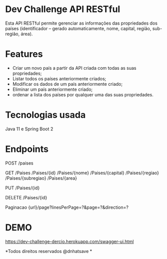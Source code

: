 # Dev Challenge API RESTful

 Esta API RESTful permite gerenciar as informações das propriedades dos países (identificador – gerado automaticamente, nome, capital, região, sub-região, área).


# Features
* Criar um novo país a partir da API criada com todas as suas propriedades;
* Listar todos os países anteriormente criados;
* Modificar os dados de um país anteriormente criado;
* Eliminar um país anteriormente criado;
* ordenar a lista dos países por qualquer uma das suas propriedades.


# Tecnologias usada

Java 11 e Spring Boot 2

# Endpoints

POST /paises

GET /Paises /Paises/{id} /Paises/{nome} /Paises/{capital} /Paises/{regiao} /Paises/{subregiao} /Paises/{area}

PUT /Paises/{id}

DELETE /Paises/{id}

Paginacao {url}/page?linesPerPage=?&page=?&direction=?


# DEMO

https://dev-challenge-dercio.herokuapp.com/swagger-ui.html


*Todos direitos reservados @dnhatsave *
